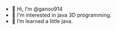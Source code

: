 - 👋 Hi, I’m @ganoo914
- 👀 I'm interested in java 3D programming.
- 🌱 I’m learned a little java.


<!---
ganoo914/ganoo914 is a ✨ special ✨ repository because its `README.md` (this file) appears on your GitHub profile.
You can click the Preview link to take a look at your changes.
--->
